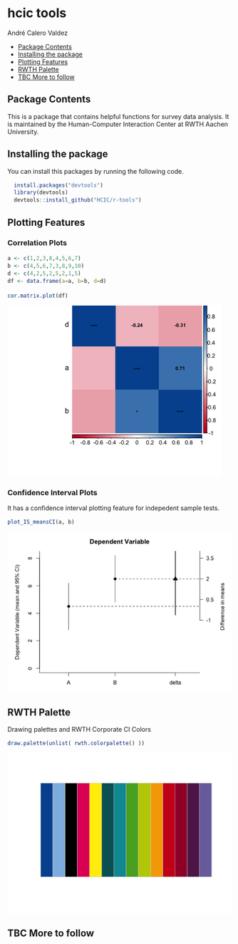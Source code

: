hcic tools
================
André Calero Valdez

-   [Package Contents](#package-contents)
-   [Installing the package](#installing-the-package)
-   [Plotting Features](#plotting-features)
-   [RWTH Palette](#rwth-palette)
-   [TBC More to follow](#tbc-more-to-follow)

Package Contents
----------------

This is a package that contains helpful functions for survey data analysis. It is maintained by the Human-Computer Interaction Center at RWTH Aachen University.

Installing the package
----------------------

You can install this packages by running the following code.

``` r
  install.packages("devtools")
  library(devtools)
  devtools::install_github("HCIC/r-tools")
```

Plotting Features
-----------------

### Correlation Plots

``` r
a <- c(1,2,3,8,4,5,6,7)
b <- c(4,5,6,7,3,8,9,10)
d <- c(4,2,5,2,5,2,1,5)
df <- data.frame(a=a, b=b, d=d)

cor.matrix.plot(df)
```

![](readme_files/figure-markdown_github/corplots-1.png)

### Confidence Interval Plots

It has a confidence interval plotting feature for indepedent sample tests.

``` r
plot_IS_meansCI(a, b)
```

![](readme_files/figure-markdown_github/ci-plot-1.png)

RWTH Palette
------------

Drawing palettes and RWTH Corporate CI Colors

``` r
draw.palette(unlist( rwth.colorpalette() ))
```

![](readme_files/figure-markdown_github/corporate-1.png)

TBC More to follow
------------------
